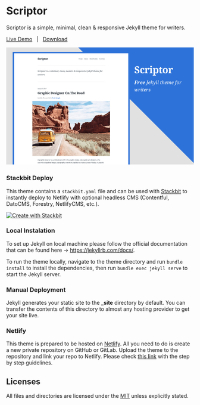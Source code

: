 # Scriptor

Scriptor is a simple, minimal, clean & responsive Jekyll theme for writers.

[Live Demo](https://scriptor-jekyll.netlify.com/) &nbsp; | &nbsp; [Download](https://github.com/JustGoodThemes/Scriptor-Jekyll-Theme/archive/master.zip) &nbsp;

![Scriptor-Jekyll-Theme](images/scriptor-jekyll.png)
### Stackbit Deploy

This theme contains a `stackbit.yaml` file and can be used with [Stackbit](https://www.stackbit.com/) to instantly deploy to Netlify with optional headless CMS (Contentful, DatoCMS, Forestry, NetlifyCMS, etc.). 

[![Create with Stackbit](https://assets.stackbit.com/badge/create-with-stackbit.svg)](https://app.stackbit.com/create?theme=https://github.com/JustGoodThemes/Scriptor-Jekyll-Theme)

### Local Instalation

To set up Jekyll on local machine please follow the official documentation that can be found here -> https://jekyllrb.com/docs/.

To run the theme locally, navigate to the theme directory and run `bundle install` to install the dependencies, then run `bundle exec jekyll serve` to start the Jekyll server.

### Manual Deployment

Jekyll generates your static site to the **_site** directory by default. You can transfer the contents of this directory to almost any hosting provider to get your site live.

### Netlify

This theme is prepared to be hosted on [Netlify](https://www.netlify.com/). All you need to do is create a new private repository on GitHub or GitLab. Upload the theme to the repository and link your repo to Netlify. Please check [this link](https://www.netlify.com/blog/2015/10/28/a-step-by-step-guide-jekyll-3.0-on-netlify/#step-2-link-to-your-github) with the step by step guidelines.

## Licenses

All files and directories are licensed under the [MIT](https://opensource.org/licenses/mit-license.php) unless explicitly stated.
